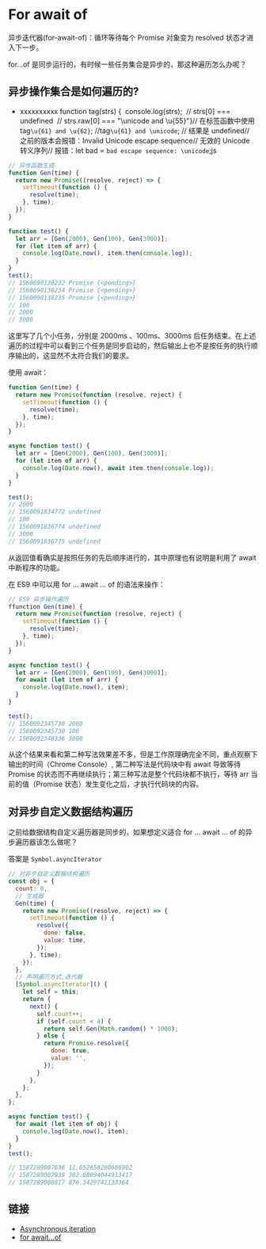 # For await of

异步迭代器(for-await-of)：循环等待每个 Promise 对象变为 resolved 状态才进入下一步。

for...of 是同步运行的，有时候一些任务集合是异步的，那这种遍历怎么办呢？

## 异步操作集合是如何遍历的?

- xxxxxxxxxx function tag(strs) {  console.log(strs);  // strs[0] === undefined  // strs.raw[0] === "\\unicode and \\u{55}"}​// 在标签函数中使用tag`\u{61} and \u{62}`; //tag`\u{61} and \unicode`; // 结果是 undefined​// 之前的版本会报错：Invalid Unicode escape sequence// 无效的 Unicode 转义序列​// 报错：let bad = `bad escape sequence: \unicode`;js

```js
// 异步函数生成
function Gen(time) {
  return new Promise((resolve, reject) => {
    setTimeout(function () {
      resolve(time);
    }, time);
  });
}

function test() {
  let arr = [Gen(2000), Gen(100), Gen(3000)];
  for (let item of arr) {
    console.log(Date.now(), item.then(console.log));
  }
}
test();
// 1560090138232 Promise {<pending>}
// 1560090138234 Promise {<pending>}
// 1560090138235 Promise {<pending>}
// 100
// 2000
// 3000
```

这里写了几个小任务，分别是 2000ms 、100ms、3000ms 后任务结束。在上述遍历的过程中可以看到三个任务是同步启动的，然后输出上也不是按任务的执行顺序输出的，这显然不太符合我们的要求。

使用 await：

```js
function Gen(time) {
  return new Promise(function (resolve, reject) {
    setTimeout(function () {
      resolve(time);
    }, time);
  });
}

async function test() {
  let arr = [Gen(2000), Gen(100), Gen(3000)];
  for (let item of arr) {
    console.log(Date.now(), await item.then(console.log));
  }
}

test();
// 2000
// 1560091834772 undefined
// 100
// 1560091836774 undefined
// 3000
// 1560091836775 undefined
```

从返回值看确实是按照任务的先后顺序进行的，其中原理也有说明是利用了 await 中断程序的功能。

在 ES9 中可以用 for … await … of 的语法来操作：

```js
// ES9 异步操作遍历
ffunction Gen(time) {
  return new Promise(function (resolve, reject) {
    setTimeout(function () {
      resolve(time);
    }, time);
  });
}

async function test() {
  let arr = [Gen(2000), Gen(100), Gen(3000)];
  for await (let item of arr) {
    console.log(Date.now(), item);
  }
}

test();
// 1560092345730 2000
// 1560092345730 100
// 1560092346336 3000
```

从这个结果来看和第二种写法效果差不多，但是工作原理确完全不同，重点观察下输出的时间（Chrome Console）, 第二种写法是代码块中有 await 导致等待 Promise 的状态而不再继续执行；第三种写法是整个代码块都不执行，等待 arr 当前的值（Promise 状态）发生变化之后，才执行代码块的内容。

## 对异步自定义数据结构遍历

之前给数据结构自定义遍历器是同步的，如果想定义适合 for … await … of 的异步遍历器该怎么做呢？

答案是 `Symbol.asyncIterator`

```js
// 对异步自定义数据结构遍历
const obj = {
  count: 0,
  // 生成器
  Gen(time) {
    return new Promise((resolve, reject) => {
      setTimeout(function () {
        resolve({
          done: false,
          value: time,
        });
      }, time);
    });
  },
  // 声明遍历方式,迭代器
  [Symbol.asyncIterator]() {
    let self = this;
    return {
      next() {
        self.count++;
        if (self.count < 4) {
          return self.Gen(Math.random() * 1000);
        } else {
          return Promise.resolve({
            done: true,
            value: '',
          });
        }
      },
    };
  },
};

async function test() {
  for await (let item of obj) {
    console.log(Date.now(), item);
  }
}
test();

// 1587289007636 11.652658200606902
// 1587289007939 302.88894044913417
// 1587289008817 876.3429742133364
```

## 链接

- [Asynchronous iteration](https://exploringjs.com/es2018-es2019/ch_asynchronous-iteration.html#for-await-of-and-rejections)
- [for await...of](https://developer.mozilla.org/zh-CN/docs/Web/JavaScript/Reference/Statements/for-await...of)
